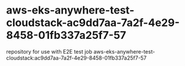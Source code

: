 # aws-eks-anywhere-test-cloudstack-ac9dd7aa-7a2f-4e29-8458-01fb337a25f7-57
repository for use with E2E test job aws-eks-anywhere-test-cloudstack:ac9dd7aa-7a2f-4e29-8458-01fb337a25f7-57
